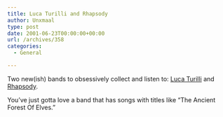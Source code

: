 ```yaml
---
title: Luca Turilli and Rhapsody
author: Unxmaal
type: post
date: 2001-06-23T00:00:00+00:00
url: /archives/358
categories:
  - General

---
```

Two new(ish) bands to obsessively collect and listen to: <A HREF="http://hem.passagen.se/tobiasha/rhapsody/luca_solo.htm">Luca Turilli</A> and [Rhapsody][1]. 

You&#8217;ve just gotta love a band that has songs with titles like &#8220;The Ancient Forest Of Elves.&#8221;

 [1]: http://hem.passagen.se/tobiasha/rhapsody/index.htm
